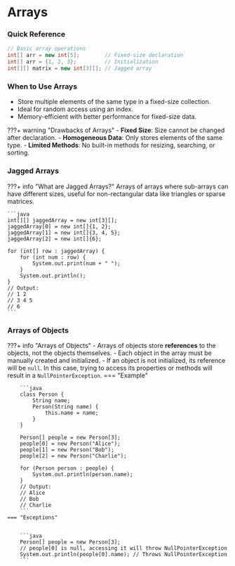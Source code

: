 # Arrays

### Quick Reference
```java
// Basic array operations
int[] arr = new int[5];        // Fixed-size declaration
int[] arr = {1, 2, 3};         // Initialization
int[][] matrix = new int[3][]; // Jagged array
```

### When to Use Arrays
- Store multiple elements of the same type in a fixed-size collection.
- Ideal for random access using an index.
- Memory-efficient with better performance for fixed-size data.

???+ warning "Drawbacks of Arrays"
    - **Fixed Size**: Size cannot be changed after declaration.
    - **Homogeneous Data**: Only stores elements of the same type.
    - **Limited Methods**: No built-in methods for resizing, searching, or sorting.

### Jagged Arrays

???+ info "What are Jagged Arrays?"
    Arrays of arrays where sub-arrays can have different sizes, useful for non-rectangular data like triangles or sparse matrices.

    ```java
    int[][] jaggedArray = new int[3][];
    jaggedArray[0] = new int[]{1, 2};
    jaggedArray[1] = new int[]{3, 4, 5};
    jaggedArray[2] = new int[]{6};

    for (int[] row : jaggedArray) {
        for (int num : row) {
            System.out.print(num + " ");
        }
        System.out.println();
    }
    // Output:
    // 1 2
    // 3 4 5
    // 6
    ```

### Arrays of Objects

???+ info "Arrays of Objects"
    - Arrays of objects store **references** to the objects, not the objects themselves.
    - Each object in the array must be manually created and initialized.
    - If an object is not initialized, its reference will be `null`. In this case, trying to access its properties or methods will result in a `NullPointerException`.
    === "Example"

        ```java
        class Person {
            String name;
            Person(String name) {
                this.name = name;
            }
        }

        Person[] people = new Person[3];
        people[0] = new Person("Alice");
        people[1] = new Person("Bob");
        people[2] = new Person("Charlie");

        for (Person person : people) {
            System.out.println(person.name);
        }
        // Output:
        // Alice
        // Bob
        // Charlie
        ```
    === "Exceptions"
        

        ```java
        Person[] people = new Person[3];
        // people[0] is null, accessing it will throw NullPointerException
        System.out.println(people[0].name); // Throws NullPointerException
        ```